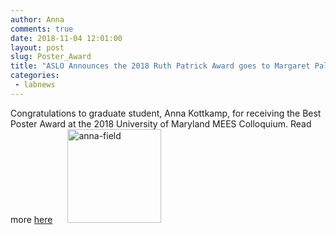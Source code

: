 ```yaml
---
author: Anna
comments: true
date: 2018-11-04 12:01:00
layout: post
slug: Poster_Award
title: "ASLO Announces the 2018 Ruth Patrick Award goes to Margaret Palmer"
categories:
 - labnews
---
```

Congratulations to graduate student, Anna Kottkamp, for receiving the Best Poster Award at the 2018 University of Maryland MEES Colloquium.  Read more [here](https://www.mees.umd.edu/news-and-events/)
 <img src="{{ site.url }}/img/anna_field.jpg" alt="anna-field" width="150px" hspace="20px">
